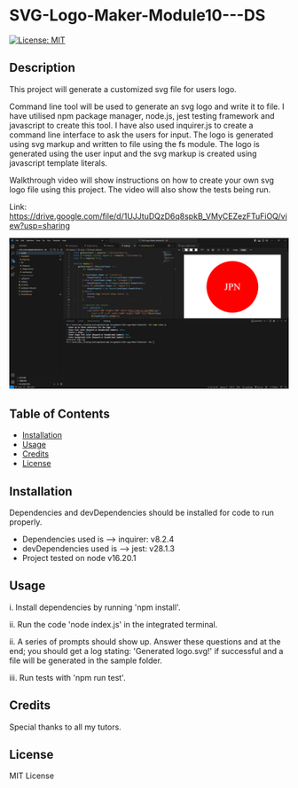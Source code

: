 # SVG-Logo-Maker-Module10---DS

[![License: MIT](https://img.shields.io/badge/License-MIT-yellow.svg)](https://opensource.org/licenses/MIT)

## Description

This project will generate a customized svg file for users logo.

Command line tool will be used to generate an svg logo and write it to file. I have utilised npm package manager, node.js, jest testing framework and javascript to create this tool.
I have also used inquirer.js to create a command line interface to ask the users for input.
The logo is generated using svg markup and written to file using the fs module.
The logo is generated using the user input and the svg markup is created using javascript template literals.

Walkthrough video will show instructions on how to create your own svg logo file using this project.
The video will also show the tests being run.

Link: https://drive.google.com/file/d/1UJJtuDQzD6q8spkB_VMyCEZezFTuFiOQ/view?usp=sharing

![Screenshot](./assets/Project%20screenshot.PNG)

## Table of Contents

- [Installation](#installation)
- [Usage](#usage)
- [Credits](#credits)
- [License](#license)

## Installation

Dependencies and devDependencies should be installed for code to run properly.

- Dependencies used is --> inquirer: v8.2.4
- devDependencies used is --> jest: v28.1.3
- Project tested on node v16.20.1

## Usage

i. Install dependencies by running 'npm install'.

ii. Run the code 'node index.js' in the integrated terminal.

ii. A series of prompts should show up. Answer these questions and at the end; you should get a log stating: 'Generated logo.svg!' if successful and a file will be generated in the sample folder.

iii. Run tests with 'npm run test'.

## Credits

Special thanks to all my tutors.

## License

MIT License

